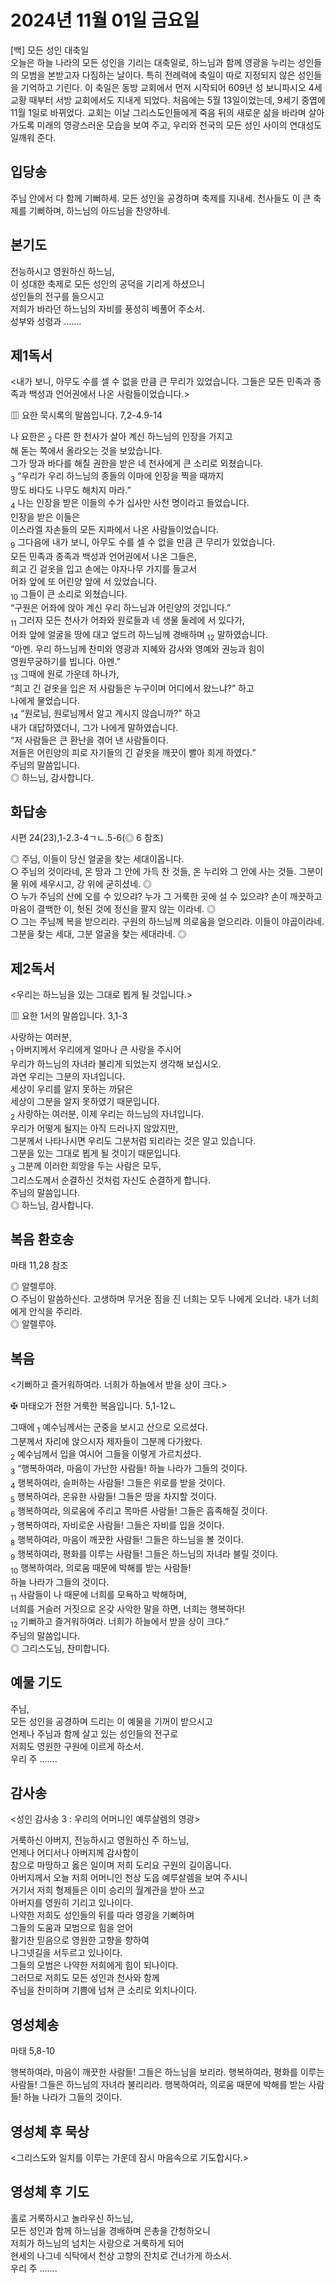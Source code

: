 # 2024년 11월 01일 금요일

[백] 모든 성인 대축일  
오늘은 하늘 나라의 모든 성인을 기리는 대축일로, 하느님과 함께 영광을 누리는 성인들의 모범을 본받고자 다짐하는 날이다. 특히 전례력에 축일이 따로 지정되지 않은 성인들을 기억하고 기린다. 이 축일은 동방 교회에서 먼저 시작되어 609년 성 보니파시오 4세 교황 때부터 서방 교회에서도 지내게 되었다. 처음에는 5월 13일이었는데, 9세기 중엽에 11월 1일로 바뀌었다. 교회는 이날 그리스도인들에게 죽음 뒤의 새로운 삶을 바라며 살아가도록 미래의 영광스러운 모습을 보여 주고, 우리와 천국의 모든 성인 사이의 연대성도 일깨워 준다.


## 입당송

주님 안에서 다 함께 기뻐하세. 모든 성인을 공경하며 축제를 지내세. 천사들도 이 큰 축제를 기뻐하며, 하느님의 아드님을 찬양하네.  
  
## 본기도

전능하시고 영원하신 하느님,  
이 성대한 축제로 모든 성인의 공덕을 기리게 하셨으니  
성인들의 전구를 들으시고  
저희가 바라던 하느님의 자비를 풍성히 베풀어 주소서.  
성부와 성령과 …….  
  
## 제1독서

<내가 보니, 아무도 수를 셀 수 없을 만큼 큰 무리가 있었습니다. 그들은 모든 민족과 종족과 백성과 언어권에서 나온 사람들이었습니다.>

▥ 요한 묵시록의 말씀입니다. 7,2-4.9-14

나 요한은 <sub>2</sub> 다른 한 천사가 살아 계신 하느님의 인장을 가지고  
해 돋는 쪽에서 올라오는 것을 보았습니다.  
그가 땅과 바다를 해칠 권한을 받은 네 천사에게 큰 소리로 외쳤습니다.  
<sub>3</sub> “우리가 우리 하느님의 종들의 이마에 인장을 찍을 때까지  
땅도 바다도 나무도 해치지 마라.”  
<sub>4</sub> 나는 인장을 받은 이들의 수가 십사만 사천 명이라고 들었습니다.  
인장을 받은 이들은  
이스라엘 자손들의 모든 지파에서 나온 사람들이었습니다.  
<sub>9</sub> 그다음에 내가 보니, 아무도 수를 셀 수 없을 만큼 큰 무리가 있었습니다.  
모든 민족과 종족과 백성과 언어권에서 나온 그들은,  
희고 긴 겉옷을 입고 손에는 야자나무 가지를 들고서  
어좌 앞에 또 어린양 앞에 서 있었습니다.  
<sub>10</sub> 그들이 큰 소리로 외쳤습니다.  
“구원은 어좌에 앉아 계신 우리 하느님과 어린양의 것입니다.”  
<sub>11</sub> 그러자 모든 천사가 어좌와 원로들과 네 생물 둘레에 서 있다가,  
어좌 앞에 얼굴을 땅에 대고 엎드려 하느님께 경배하며 <sub>12</sub> 말하였습니다.  
“아멘. 우리 하느님께 찬미와 영광과 지혜와 감사와 영예와 권능과 힘이  
영원무궁하기를 빕니다. 아멘.”  
<sub>13</sub> 그때에 원로 가운데 하나가,  
“희고 긴 겉옷을 입은 저 사람들은 누구이며 어디에서 왔느냐?” 하고  
나에게 물었습니다.  
<sub>14</sub> “원로님, 원로님께서 알고 계시지 않습니까?” 하고  
내가 대답하였더니, 그가 나에게 말하였습니다.  
“저 사람들은 큰 환난을 겪어 낸 사람들이다.  
저들은 어린양의 피로 자기들의 긴 겉옷을 깨끗이 빨아 희게 하였다.”  
주님의 말씀입니다.  
◎ 하느님, 감사합니다.  
  
## 화답송

시편 24(23),1-2.3-4ㄱㄴ.5-6(◎ 6 참조)

◎ 주님, 이들이 당신 얼굴을 찾는 세대이옵니다.  
○ 주님의 것이라네, 온 땅과 그 안에 가득 찬 것들, 온 누리와 그 안에 사는 것들. 그분이 물 위에 세우시고, 강 위에 굳히셨네. ◎  
○ 누가 주님의 산에 오를 수 있으랴? 누가 그 거룩한 곳에 설 수 있으랴? 손이 깨끗하고 마음이 결백한 이, 헛된 것에 정신을 팔지 않는 이라네. ◎  
○ 그는 주님께 복을 받으리라. 구원의 하느님께 의로움을 얻으리라. 이들이 야곱이라네. 그분을 찾는 세대, 그분 얼굴을 찾는 세대라네. ◎  
  
## 제2독서

<우리는 하느님을 있는 그대로 뵙게 될 것입니다.>

▥ 요한 1서의 말씀입니다. 3,1-3

사랑하는 여러분,  
<sub>1</sub> 아버지께서 우리에게 얼마나 큰 사랑을 주시어  
우리가 하느님의 자녀라 불리게 되었는지 생각해 보십시오.  
과연 우리는 그분의 자녀입니다.  
세상이 우리를 알지 못하는 까닭은  
세상이 그분을 알지 못하였기 때문입니다.  
<sub>2</sub> 사랑하는 여러분, 이제 우리는 하느님의 자녀입니다.  
우리가 어떻게 될지는 아직 드러나지 않았지만,  
그분께서 나타나시면 우리도 그분처럼 되리라는 것은 알고 있습니다.  
그분을 있는 그대로 뵙게 될 것이기 때문입니다.  
<sub>3</sub> 그분께 이러한 희망을 두는 사람은 모두,  
그리스도께서 순결하신 것처럼 자신도 순결하게 합니다.  
주님의 말씀입니다.  
◎ 하느님, 감사합니다.  
  
## 복음 환호송

마태 11,28 참조

◎ 알렐루야.  
○ 주님이 말씀하신다. 고생하며 무거운 짐을 진 너희는 모두 나에게 오너라. 내가 너희에게 안식을 주리라.  
◎ 알렐루야.  
  
## 복음

<기뻐하고 즐거워하여라. 너희가 하늘에서 받을 상이 크다.>

✠ 마태오가 전한 거룩한 복음입니다. 5,1-12ㄴ

그때에 <sub>1</sub> 예수님께서는 군중을 보시고 산으로 오르셨다.  
그분께서 자리에 앉으시자 제자들이 그분께 다가왔다.  
<sub>2</sub> 예수님께서 입을 여시어 그들을 이렇게 가르치셨다.  
<sub>3</sub> “행복하여라, 마음이 가난한 사람들! 하늘 나라가 그들의 것이다.  
<sub>4</sub> 행복하여라, 슬퍼하는 사람들! 그들은 위로를 받을 것이다.  
<sub>5</sub> 행복하여라, 온유한 사람들! 그들은 땅을 차지할 것이다.  
<sub>6</sub> 행복하여라, 의로움에 주리고 목마른 사람들! 그들은 흡족해질 것이다.  
<sub>7</sub> 행복하여라, 자비로운 사람들! 그들은 자비를 입을 것이다.  
<sub>8</sub> 행복하여라, 마음이 깨끗한 사람들! 그들은 하느님을 볼 것이다.  
<sub>9</sub> 행복하여라, 평화를 이루는 사람들! 그들은 하느님의 자녀라 불릴 것이다.  
<sub>10</sub> 행복하여라, 의로움 때문에 박해를 받는 사람들!  
하늘 나라가 그들의 것이다.  
<sub>11</sub> 사람들이 나 때문에 너희를 모욕하고 박해하며,  
너희를 거슬러 거짓으로 온갖 사악한 말을 하면, 너희는 행복하다!  
<sub>12</sub> 기뻐하고 즐거워하여라. 너희가 하늘에서 받을 상이 크다.”  
주님의 말씀입니다.  
◎ 그리스도님, 찬미합니다.  
  
## 예물 기도

주님,  
모든 성인을 공경하며 드리는 이 예물을 기꺼이 받으시고  
언제나 주님과 함께 살고 있는 성인들의 전구로  
저희도 영원한 구원에 이르게 하소서.  
우리 주 …….  
  
## 감사송

<성인 감사송 3 : 우리의 어머니인 예루살렘의 영광>

거룩하신 아버지, 전능하시고 영원하신 주 하느님,  
언제나 어디서나 아버지께 감사함이  
참으로 마땅하고 옳은 일이며 저희 도리요 구원의 길이옵니다.  
아버지께서 오늘 저희 어머니인 천상 도읍 예루살렘을 보여 주시니  
거기서 저희 형제들은 이미 승리의 월계관을 받아 쓰고  
아버지를 영원히 기리고 있나이다.  
나약한 저희도 성인들의 뒤를 따라 영광을 기뻐하며  
그들의 도움과 모범으로 힘을 얻어  
활기찬 믿음으로 영원한 고향을 향하여  
나그넷길을 서두르고 있나이다.  
그들의 모범은 나약한 저희에게 힘이 되나이다.  
그러므로 저희도 모든 성인과 천사와 함께  
주님을 찬미하며 기쁨에 넘쳐 큰 소리로 외치나이다.  
  
## 영성체송

마태 5,8-10

행복하여라, 마음이 깨끗한 사람들! 그들은 하느님을 보리라. 행복하여라, 평화를 이루는 사람들! 그들은 하느님의 자녀라 불리리라. 행복하여라, 의로움 때문에 박해를 받는 사람들! 하늘 나라가 그들의 것이다.  
  
## 영성체 후 묵상

<그리스도와 일치를 이루는 가운데 잠시 마음속으로 기도합시다.>  
## 영성체 후 기도

홀로 거룩하시고 놀라우신 하느님,  
모든 성인과 함께 하느님을 경배하며 은총을 간청하오니  
저희가 하느님의 넘치는 사랑으로 거룩하게 되어  
현세의 나그네 식탁에서 천상 고향의 잔치로 건너가게 하소서.  
우리 주 …….